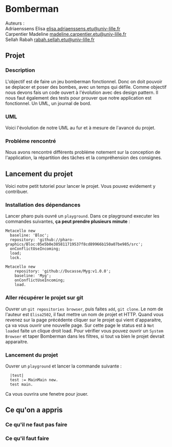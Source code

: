# Bomberman

Auteurs :   
Adriaenssens Elisa elisa.adriaenssens.etu@univ-lille.fr   
Carpentier Madeline madeline.carpentier.etu@univ-lille.fr   
Sellah Rabah rabah.sellah.etu@univ-lille.fr   

## Projet
### Description
  L'objectif est de faire un jeu bomberman fonctionnel. Donc on doit pouvoir se deplacer et poser des bombes, avec un temps qui défile. Comme objectif nous devons fais un code ouvert à l'évolution avec des design pattern. Il nous faut également des tests pour prouver que notre application est fonctionnel. Un UML, un journal de bord.
### UML
  Voici l'évolution de notre UML au fur et à mesure de l'avancé du projet.
### Probléme rencontré
  Nous avons rencontré différents probléme notement sur la conception de l'application, la répartition des tâches et la compréhension des consignes.

## Lancement du projet
  Voici notre petit tutoriel pour lancer le projet. Vous pouvez evidement y contribuer.
  
### Installation des dépendances
  Lancer pharo puis ouvré un ```playground```. Dans ce playground executer les commandes suivantes, **ça peut prendre plusieurs minute** :
  ```smalltalk
Metacello new
    baseline: 'Bloc';
    repository: 'github://pharo-graphics/Bloc:05e5b0e385811719537f8cd89966b150a07be985/src';
    onConflictUseIncoming;
    load;
    lock.
```
```smalltalk
Metacello new
    repository: 'github://Ducasse/Myg:v1.0.0';
    baseline: 'Myg';
    onConflictUseIncoming;
    load.
```
  
### Aller récupérer le projet sur git
  Ouvrer un ```git repositories browser```, puis faites ```add```, ```git clone```.
  Le nom de l'auteur est ```Elisa2502```, il faut mettre un nom de projet et HTTP.
  Quand vous revenez sur la page précédente cliquer sur le projet qui vient d'apparaitre, ça va vous ouvrir une nouvelle page. Sur cette page le status est à ```Not loaded``` faite un clique droit load.
  Pour vérifier vous pouvez ouvrir un ``` System Browser ``` et taper Bomberman dans les filtres, si tout va bien le projet devrait apparaitre.
  
### Lancement du projet
  Ouvrer un ```playground``` et lancer la commande suivante : 
```smalltalk
  |test|
  test := MainMain new.
  test main.
```
  Ca vous ouvrira une fenetre pour jouer.

## Ce qu'on a appris
### Ce qu'il ne faut pas faire
### Ce qu'il faut faire
